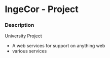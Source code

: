 # IngeCor - Project

### Description
University Project

- A web services for support on anything web
- various services